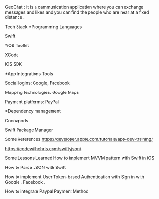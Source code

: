 GeoChat :
 it is a cammunication application where you can exchange messages and likes and you can find the people who are near at a fixed distance .

Tech Stack
*Programming Languages

Swift

*iOS Toolkit

XCode

iOS SDK

*App Integrations Tools

Social logins: Google, Facebook 

Mapping technologies: Google Maps

Payment platforms: PayPal

*Dependency management

Cocoapods

Swift Package Manager

Some References
https://developer.apple.com/tutorials/app-dev-training/

https://codewithchris.com/swiftyjson/

Some Lessons Learned
How to implement MVVM pattern with Swift in iOS

How to Parse JSON with Swift

How to implement User Token-based Authentication with Sign in with Google , Facebook .

How to integrate Paypal Payment Method
